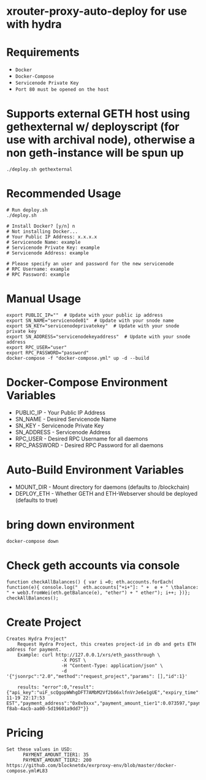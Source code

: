 # xrouter-proxy-auto-deploy for use with hydra

# Requirements
- `Docker`
- `Docker-Compose`
- `Servicenode Private Key`
- `Port 80 must be opened on the host`

# Supports external GETH host using gethexternal w/ deployscript (for use with archival node), otherwise a non geth-instance will be spun up
```
./deploy.sh gethexternal
```

# Recommended Usage
```
# Run deploy.sh
./deploy.sh

# Install Docker? [y/n] n
# Not installing Docker...
# Your Public IP Address: x.x.x.x
# Servicenode Name: example
# Servicenode Private Key: example
# Servicenode Address: example

# Please specify an user and password for the new servicenode
# RPC Username: example
# RPC Password: example
```

# Manual Usage
```
export PUBLIC_IP=""  # Update with your public ip address
export SN_NAME="servicenode01"  # Update with your snode name
export SN_KEY="servicenodeprivatekey"  # Update with your snode private key
export SN_ADDRESS="servicenodekeyaddress"  # Update with your snode address
export RPC_USER="user"
export RPC_PASSWORD="password"
docker-compose -f "docker-compose.yml" up -d --build
```

# Docker-Compose Environment Variables
* PUBLIC_IP - Your Public IP Address
* SN_NAME - Desired Servicenode Name
* SN_KEY - Servicenode Private Key 
* SN_ADDRESS - Servicenode Address
* RPC_USER - Desired RPC Username for all daemons
* RPC_PASSWORD - Desired RPC Password for all daemons

# Auto-Build Environment Variables
* MOUNT_DIR - Mount directory for daemons (defaults to /blockchain)
* DEPLOY_ETH - Whether GETH and ETH-Webserver should be deployed (defaults to true)

# bring down environment
```
docker-compose down
```

# Check geth accounts via console
```
function checkAllBalances() { var i =0; eth.accounts.forEach( function(e){ console.log("  eth.accounts["+i+"]: " +  e + " \tbalance: " + web3.fromWei(eth.getBalance(e), "ether") + " ether"); i++; })}; checkAllBalances();
```

# Create Project
```
Creates Hydra Project"
    Request Hydra Project, this creates project-id in db and gets ETH address for payment.
    Example: curl http://127.0.0.1/xrs/eth_passthrough \
                    -X POST \
                    -H "Content-Type: application/json" \
                    -d '{"jsonrpc":"2.0","method":"request_project","params": [],"id":1}'
                    
    results: "error":0,"result":{"api_key":"uiF_scQgopWWhgDFT7AMbM2Vf2b66xlfnVrJe6e1gUE","expiry_time":"2020-11-19 22:17:53 EST","payment_address":"0x0x0xxx","payment_amount_tier1":0.073597,"payment_amount_tier2":0.420557,"project_id":"85f1641d-f8ab-4acb-aa00-5d19601a9dd7"}}

```

# Pricing
```
Set these values in USD:
      PAYMENT_AMOUNT_TIER1: 35
      PAYMENT_AMOUNT_TIER2: 200
https://github.com/blocknetdx/exrproxy-env/blob/master/docker-compose.yml#L83
```
